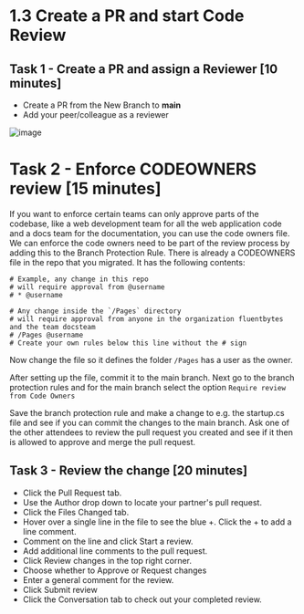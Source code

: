 # 1.3 Create a PR and start Code Review 

## Task 1 - Create a PR and assign a Reviewer [10 minutes]

- Create a PR from the New Branch to **main**
- Add your peer/colleague as a reviewer

![image](https://user-images.githubusercontent.com/67369513/160525944-d1fdb6c2-a8a1-4ec5-8310-3c8ae00012e2.png)

# Task 2 - Enforce CODEOWNERS review [15 minutes]

If you want to enforce certain teams can only approve parts of the codebase, like a web development team for all the web application code and a docs team for the documentation, you can use the code owners file. We can enforce the code owners need to be part of the review process by adding this to the Branch Protection Rule.
There is already a CODEOWNERS file in the repo that you migrated. It has the following contents:

```
# Example, any change in this repo 
# will require approval from @username
# * @username

# Any change inside the `/Pages` directory
# will require approval from anyone in the organization fluentbytes and the team docsteam
# /Pages @username
# Create your own rules below this line without the # sign
```
Now change the file so it defines the folder `/Pages` has a user as the owner. 

After setting up the file, commit it to the main branch.
Next go to the branch protection rules and for the main branch select the option `Require review from Code Owners`

Save the branch protection rule and make a change to e.g. the startup.cs file and see if you can commit the changes to the main branch. Ask one of the other attendees to review the pull request you created and see if it then is allowed to approve and merge the pull request. 


## Task 3 - Review the change [20 minutes]

- Click the Pull Request tab. 
- Use the Author drop down to locate your partner's pull request.
- Click the Files Changed tab.
- Hover over a single line in the file to see the blue +. Click the + to add a line comment.
- Comment on the line and click Start a review.
- Add additional line comments to the pull request.
- Click Review changes in the top right corner.
- Choose whether to Approve or Request changes
- Enter a general comment for the review.
- Click Submit review
- Click the Conversation tab to check out your completed review.
